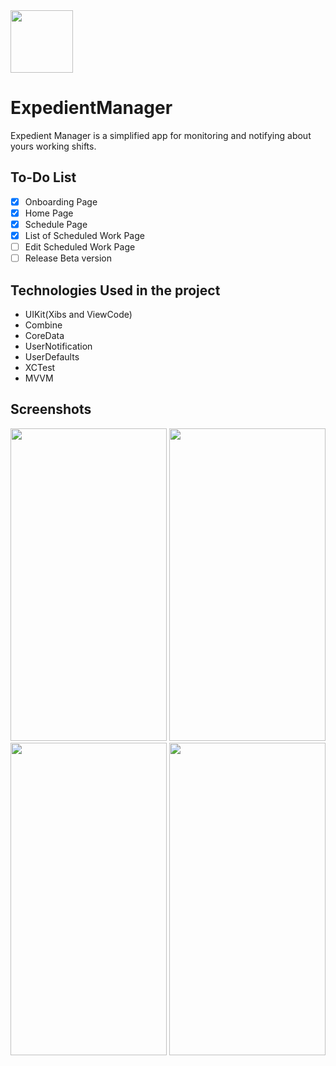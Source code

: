 <img src="https://github.com/ivanportales/ExpedientManager/assets/55515254/06eb0193-57c0-40a0-bfbe-1a0d005527a5" width="100" height="100">

# ExpedientManager

Expedient Manager is a simplified app for monitoring and notifying about yours working shifts.

## To-Do List

- [x] Onboarding Page
- [x] Home Page
- [x] Schedule Page
- [x] List of Scheduled Work Page
- [ ] Edit Scheduled Work Page
- [ ] Release Beta version

## Technologies Used in the project

- UIKit(Xibs and ViewCode)
- Combine
- CoreData
- UserNotification
- UserDefaults
- XCTest
- MVVM

## Screenshots

<img src="https://github.com/ivanportales/ExpedientManager/assets/55515254/015595d5-4807-4aa4-bc9e-2177d6aa2643" width="250" height="500">
<img src="https://github.com/ivanportales/ExpedientManager/assets/55515254/ba426ab8-15b2-4d8a-b7a5-22d7c6db1cd0" width="250" height="500">
<img src="https://github.com/ivanportales/ExpedientManager/assets/55515254/57028cea-563d-4767-8a9e-5bf8b7cd9d1a" width="250" height="500">
<img src="https://github.com/ivanportales/ExpedientManager/assets/55515254/70577fb2-8d92-478b-a3ba-853d379dd786" width="250" height="500">
